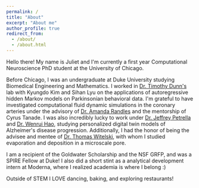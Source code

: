 ```yaml
---
permalink: /
title: "About"
excerpt: "About me"
author_profile: true
redirect_from: 
  - /about/
  - /about.html
---
```



Hello there! My name is Juliet and I'm currently a first year Computational Neuroscience PhD student at the University of Chicago. 

Before Chicago, I was an undergraduate at Duke University studying Biomedical Engineering and Mathematics. I worked in [Dr. Timothy Dunn's](https://www.tdunnlab.org/) lab with Kyungdo Kim and Sihan Lyu on the applications of autoregressive hidden Markov models on Parkinsonian behavioral data. I'm grateful to have investigated computational fluid dynamic simulations in the coronary arteries under the advisory of [Dr. Amanda Randles](https://randleslab.pratt.duke.edu/members/amanda-randles) and the mentorship of Cyrus Tanade. I was also incredibly lucky to work under [Dr. Jeffrey Petrella](https://radiology.duke.edu/profile/jeffrey-robert-petrella) and [Dr. Wenrui Hao](https://sites.psu.edu/whao/), studying personalized digital twin models of Alzheimer's disease progression. Additionally, I had the honor of being the advisee and mentee of [Dr. Thomas Witelski](https://sites.math.duke.edu/~witelski/), with whom I studied evaporation and deposition in a microscale pore. 

I am a recipient of the Goldwater Scholarship and the NSF GRFP, and was a SPIRE Fellow at Duke! I also did a short stint as a analytical development intern at Moderna, where I realized academia is where I belong :)

Outside of STEM I LOVE dancing, baking, and exploring restaurants! 
